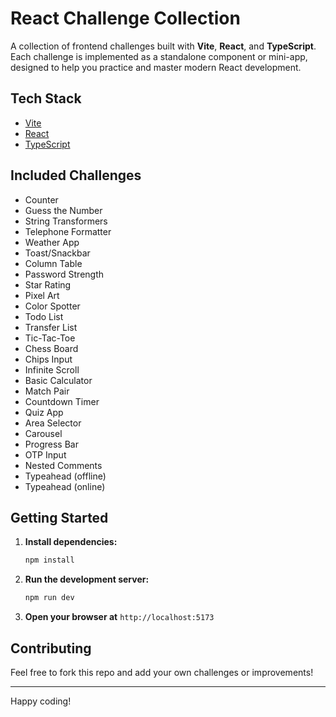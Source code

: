 # React Challenge Collection

A collection of frontend challenges built with **Vite**, **React**, and **TypeScript**. Each challenge is implemented as a standalone component or mini-app, designed to help you practice and master modern React development.

## Tech Stack

- [Vite](https://vitejs.dev/)
- [React](https://react.dev/)
- [TypeScript](https://www.typescriptlang.org/)

## Included Challenges

- Counter
- Guess the Number
- String Transformers
- Telephone Formatter
- Weather App
- Toast/Snackbar
- Column Table
- Password Strength
- Star Rating
- Pixel Art
- Color Spotter
- Todo List
- Transfer List
- Tic-Tac-Toe
- Chess Board
- Chips Input
- Infinite Scroll
- Basic Calculator
- Match Pair
- Countdown Timer
- Quiz App
- Area Selector
- Carousel
- Progress Bar
- OTP Input
- Nested Comments
- Typeahead (offline)
- Typeahead (online)

## Getting Started

1. **Install dependencies:**
   ```bash
   npm install
   ```
2. **Run the development server:**
   ```bash
   npm run dev
   ```
3. **Open your browser at** `http://localhost:5173`

## Contributing

Feel free to fork this repo and add your own challenges or improvements!

---

Happy coding!

